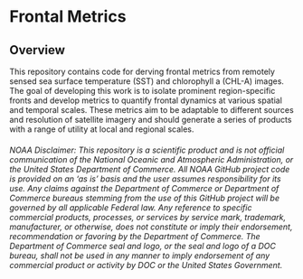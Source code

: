 # Frontal Metrics 


## Overview

This repository contains code for derving frontal metrics from remotely sensed sea surface temperature (SST) and chlorophyll a (CHL-A) images. 
The goal of developing this work is to isolate prominent region-specific fronts and develop metrics to quantify frontal dynamics at various spatial and temporal scales. These metrics aim to be adaptable to different sources and resolution of satellite imagery and should generate a series of products with a range of utility at local and regional scales. 



###### NOAA Disclaimer: This repository is a scientific product and is not official communication of the National Oceanic and Atmospheric Administration, or the United States Department of Commerce. All NOAA GitHub project code is provided on an ‘as is’ basis and the user assumes responsibility for its use. Any claims against the Department of Commerce or Department of Commerce bureaus stemming from the use of this GitHub project will be governed by all applicable Federal law. Any reference to specific commercial products, processes, or services by service mark, trademark, manufacturer, or otherwise, does not constitute or imply their endorsement, recommendation or favoring by the Department of Commerce. The Department of Commerce seal and logo, or the seal and logo of a DOC bureau, shall not be used in any manner to imply endorsement of any commercial product or activity by DOC or the United States Government.
